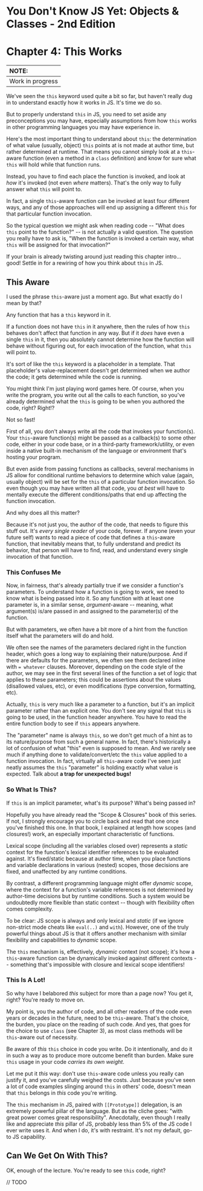 # You Don't Know JS Yet: Objects & Classes - 2nd Edition
# Chapter 4: This Works

| NOTE: |
| :--- |
| Work in progress |

We've seen the `this` keyword used quite a bit so far, but haven't really dug in to understand exactly how it works in JS. It's time we do so.

But to properly understand `this` in JS, you need to set aside any preconceptions you may have, especially assumptions from how `this` works in other programming languages you may have experience in.

Here's the most important thing to understand about `this`: the determination of what value (usually, object) `this` points at is not made at author time, but rather determined at runtime. That means you cannot simply look at a `this`-aware function (even a method in a `class` definition) and know for sure what `this` will hold while that function runs.

Instead, you have to find each place the function is invoked, and look at *how* it's invoked (not even *where* matters). That's the only way to fully answer what `this` will point to.

In fact, a single `this`-aware function can be invoked at least four different ways, and any of those approaches will end up assigning a different `this` for that particular function invocation.

So the typical question we might ask when reading code -- "What does `this` point to the function?" -- is not actually a valid question. The question you really have to ask is, "When the function is invoked a certain way, what `this` will be assigned for that invocation?"

If your brain is already twisting around just reading this chapter intro... good! Settle in for a rewiring of how you think about `this` in JS.

## This Aware

I used the phrase `this`-aware just a moment ago. But what exactly do I mean by that?

Any function that has a `this` keyword in it.

If a function does not have `this` in it anywhere, then the rules of how `this` behaves don't affect that function in any way. But if it *does* have even a single `this` in it, then you absolutely cannot determine how the function will behave without figuring out, for each invocation of the function, what `this` will point to.

It's sort of like the `this` keyword is a placeholder in a template. That placeholder's value-replacement doesn't get determined when we author the code; it gets determined while the code is running.

You might think I'm just playing word games here. Of course, when you write the program, you write out all the calls to each function, so you've already determined what the `this` is going to be when you authored the code, right? Right!?

Not so fast!

First of all, you don't always write all the code that invokes your function(s). Your `this`-aware function(s) might be passed as a callback(s) to some other code, either in your code base, or in a third-party framework/utility, or even inside a native built-in mechanism of the language or environment that's hosting your program.

But even aside from passing functions as callbacks, several mechanisms in JS allow for conditional runtime behaviors to determine which value (again, usually object) will be set for the `this` of a particular function invocation. So even though you may have written all that code, you *at best* will have to mentally execute the different conditions/paths that end up affecting the function invocation.

And why does all this matter?

Because it's not just you, the author of the code, that needs to figure this stuff out. It's *every single reader* of your code, forever. If anyone (even your future self) wants to read a piece of code that defines a `this`-aware function, that inevitably means that, to fully understand and predict its behavior, that person will have to find, read, and understand every single invocation of that function.

### This Confuses Me

Now, in fairness, that's already partially true if we consider a function's parameters. To understand how a function is going to work, we need to know what is being passed into it. So any function with at least one parameter is, in a similar sense, *argument*-aware -- meaning, what argument(s) is/are passed in and assigned to the parameter(s) of the function.

But with parameters, we often have a bit more of a hint from the function itself what the parameters will do and hold.

We often see the names of the parameters declared right in the function header, which goes a long way to explaining their nature/purpose. And if there are defaults for the parameters, we often see them declared inline with `= whatever` clauses. Moreover, depending on the code style of the author, we may see in the first several lines of the function a set of logic that applies to these parameters; this could be assertions about the values (disallowed values, etc), or even modifications (type conversion, formatting, etc).

Actually, `this` is very much like a parameter to a function, but it's an implicit parameter rather than an explicit one. You don't see any signal that `this` is going to be used, in the function header anywhere. You have to read the entire function body to see if `this` appears anywhere.

The "parameter" name is always `this`, so we don't get much of a hint as to its nature/purpose from such a general name. In fact, there's historically a lot of confusion of what "this" even is supposed to mean. And we rarely see much if anything done to validate/convert/etc the `this` value applied to a function invocation. In fact, virtually all `this`-aware code I've seen just neatly assumes the `this` "parameter" is holding exactly what value is expected. Talk about **a trap for unexpected bugs!**

### So What Is This?

If `this` is an implicit parameter, what's its purpose? What's being passed in?

Hopefully you have already read the "Scope & Closures" book of this series. If not, I strongly encourage you to circle back and read that one once you've finished this one. In that book, I explained at length how scopes (and closures!) work, an especially important characteristic of functions.

Lexical scope (including all the variables closed over) represents a *static* context for the function's lexical identifier references to be evaluated against. It's fixed/static because at author time, when you place functions and variable declarations in various (nested) scopes, those decisions are fixed, and unaffected by any runtime conditions.

By contrast, a different programming language might offer *dynamic* scope, where the context for a function's variable references is not determined by author-time decisions but by runtime conditions. Such a system would be undoubtedly more flexible than static context -- though with flexibility often comes complexity.

To be clear: JS scope is always and only lexical and *static* (if we ignore non-strict mode cheats like `eval(..)` and `with`). However, one of the truly powerful things about JS is that it offers another mechanism with similar flexibility and capabilities to *dynamic* scope.

The `this` mechanism is, effectively, *dynamic* context (not scope); it's how a `this`-aware function can be dynamically invoked against different contexts -- something that's impossible with closure and lexical scope identifiers!

### This Is A Lot!

So why have I belabored *this* subject for more than a page now? You get it, right? You're ready to move on.

My point is, you the author of code, and all other readers of the code even years or decades in the future, need to be `this`-aware. That's the choice, the burden, you place on the reading of such code. And yes, that goes for the choice to use `class` (see Chapter 3), as most class methods will be `this`-aware out of necessity.

Be aware of *this* `this` choice in code you write. Do it intentionally, and do it in such a way as to produce more outcome benefit than burden. Make sure `this` usage in your code *carries its own weight*.

Let me put it *this* way: don't use `this`-aware code unless you really can justify it, and you've carefully weighed the costs. Just because you've seen a lot of code examples slinging around `this` in others' code, doesn't mean that `this` belongs in *this* code you're writing.

The `this` mechanism in JS, paired with `[[Prototype]]` delegation, is an extremely powerful pillar of the language. But as the cliche goes: "with great power comes great responsibility". Anecdotally, even though I really like and appreciate *this* pillar of JS, probably less than 5% of the JS code I ever write uses it. And when I do, it's with restraint. It's not my default, go-to JS capability.

## Can We Get On With This?

OK, enough of the lecture. You're ready to see `this` code, right?

// TODO
